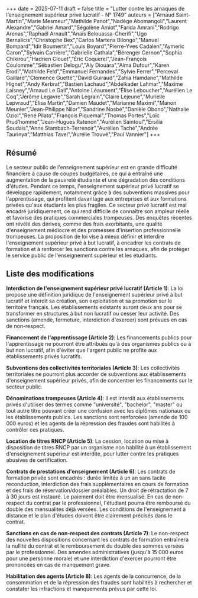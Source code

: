 +++
date = 2025-07-11
draft = false
title = "Lutter contre les arnaques de l’enseignement supérieur privé lucratif - N° 1749"
auteurs = ["Arnaud Saint-Martin","Marie Mesmeur","Mathilde Panot","Nadège Abomangoli","Laurent Alexandre","Gabriel Amard","Ségolène Amiot","Farida Amrani","Rodrigo Arenas","Raphaël Arnault","Anaïs Belouassa-Cherifi","Ugo Bernalicis","Christophe Bex","Carlos Martens Bilongo","Manuel Bompard","Idir Boumertit","Louis Boyard","Pierre-Yves Cadalen","Aymeric Caron","Sylvain Carrière","Gabrielle Cathala","Bérenger Cernon","Sophia Chikirou","Hadrien Clouet","Éric Coquerel","Jean-François Coulomme","Sébastien Delogu","Aly Diouara","Alma Dufour","Karen Erodi","Mathilde Feld","Emmanuel Fernandes","Sylvie Ferrer","Perceval Gaillard","Clémence Guetté","David Guiraud","Zahia Hamdane","Mathilde Hignet","Andy Kerbrat","Bastien Lachaud","Abdelkader Lahmar","Maxime Laisney","Arnaud Le Gall","Antoine Léaument","Élise Leboucher","Aurélien Le Coq","Jérôme Legavre","Sarah Legrain","Claire Lejeune","Murielle Lepvraud","Élisa Martin","Damien Maudet","Marianne Maximi","Manon Meunier","Jean-Philippe Nilor","Sandrine Nosbé","Danièle Obono","Nathalie Oziol","René Pilato","François Piquemal","Thomas Portes","Loïc Prud’homme","Jean-Hugues Ratenon","Aurélien Saintoul","Ersilia Soudais","Anne Stambach-Terrenoir","Aurélien Taché","Andrée Taurinya","Matthias Tavel","Aurélie Trouvé","Paul Vannier"]
+++

## Résumé

Le secteur public de l'enseignement supérieur est en grande difficulté financière à cause de coupes budgétaires, ce qui a entraîné une augmentation de la pauvreté étudiante et une dégradation des conditions d'études. Pendant ce temps, l'enseignement supérieur privé lucratif se développe rapidement, notamment grâce à des subventions massives pour l'apprentissage, qui profitent davantage aux entreprises et aux formations privées qu'aux étudiants les plus fragiles. Ce secteur privé lucratif est mal encadré juridiquement, ce qui rend difficile de connaître son ampleur réelle et favorise des pratiques commerciales trompeuses. Des enquêtes récentes ont révélé des dérives, comme des frais exorbitants, une qualité d'enseignement médiocre et des promesses d'insertion professionnelle trompeuses. La proposition de loi vise à mieux définir et interdire l'enseignement supérieur privé à but lucratif, à encadrer les contrats de formation et à renforcer les sanctions contre les arnaques, afin de protéger le service public de l'enseignement supérieur et les étudiants.

## Liste des modifications

**Interdiction de l'enseignement supérieur privé lucratif (Article 1)**: La loi propose une définition juridique de l'enseignement supérieur privé à but lucratif et interdit sa création, son exploitation et sa promotion sur le territoire français. Les établissements existants auront deux ans pour se transformer en structures à but non lucratif ou cesser leur activité. Des sanctions (amende, fermeture, interdiction d'exercer) sont prévues en cas de non-respect.

**Financement de l'apprentissage (Article 2)**: Les financements publics pour l'apprentissage ne pourront être attribués qu'à des organismes publics ou à but non lucratif, afin d'éviter que l'argent public ne profite aux établissements privés lucratifs.

**Subventions des collectivités territoriales (Article 3)**: Les collectivités territoriales ne pourront plus accorder de subventions aux établissements d'enseignement supérieur privés, afin de concentrer les financements sur le secteur public.

**Dénominations trompeuses (Article 4)**: Il est interdit aux établissements privés d'utiliser des termes comme "université", "bachelor", "master" ou tout autre titre pouvant créer une confusion avec les diplômes nationaux ou les établissements publics. Les sanctions sont renforcées (amende de 100 000 euros) et les agents de la répression des fraudes sont habilités à contrôler ces pratiques.

**Location de titres RNCP (Article 5)**: La cession, location ou mise à disposition de titres RNCP par un organisme non habilité à un établissement d'enseignement supérieur est interdite, pour lutter contre les pratiques abusives de certification.

**Contrats de prestations d'enseignement (Article 6)**: Les contrats de formation privée sont encadrés : durée limitée à un an sans tacite reconduction, interdiction des frais supplémentaires en cours de formation et des frais de réservation/dossier préalables. Un droit de rétractation de 7 à 30 jours est instauré. Le paiement doit être mensualisé. En cas de non-respect du contrat par le professionnel, l'étudiant pourra être remboursé du double des mensualités déjà versées. Les conditions de l'enseignement à distance et le plan d'études doivent être clairement précisés dans le contrat.

**Sanctions en cas de non-respect des contrats (Article 7)**: Le non-respect des nouvelles dispositions concernant les contrats de formation entraînera la nullité du contrat et le remboursement du double des sommes versées par le professionnel. Des amendes administratives (jusqu'à 15 000 euros pour une personne morale) et une interdiction d'exercer pourront être prononcées en cas de manquement grave.

**Habilitation des agents (Article 8)**: Les agents de la concurrence, de la consommation et de la répression des fraudes sont habilités à rechercher et constater les infractions et manquements prévus par cette loi.
